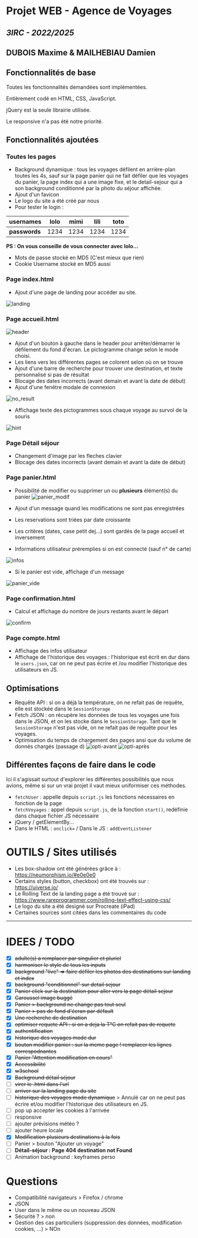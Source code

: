 # Projet WEB - Agence de Voyages 
## *3IRC - 2022/2025*
## DUBOIS Maxime & MAILHEBIAU Damien

## Fonctionnalités de base

Toutes les fonctionnalités demandées sont implémentées.


Entièrement codé en HTML, CSS, JavaScript.

jQuery est la seule librairie utilisée.

Le responsive n'a pas été notre priorité.

## Fonctionnalités ajoutées
### Toutes les pages
- Background dynamique : tous les voyages défilent en arrière-plan toutes les 4s, sauf sur la page panier qui ne fait 
défiler que les voyages du panier, la page index qui a une image fixe, et le detail-sejour qui a son background 
conditionné par la photo du séjour affichée.
- Ajout d'un favicon
- Le logo du site a été créé par nous
- Pour tester le login : 

| **usernames** | lolo | mimi | lili | toto |
|---------------|------|------|------|------|
| **passwords** | 1234 | 1234 | 1234 | 1234 |

**PS : On vous conseille de vous connecter avec lolo...**

- Mots de passe stocké en MD5 (C'est mieux que rien)
- Cookie Username stocké en MD5 aussi

### Page index.html
- Ajout d'une page de landing pour accéder au site.

![landing](final_screenshots/landing.png)

### Page accueil.html
![header](final_screenshots/header_and_search.png)

- Ajout d'un bouton à gauche dans le header pour arrêter/démarrer le défilement du fond d'écran. Le pictogramme change 
selon le mode choisi.
- Les liens vers les différentes pages se colorent selon où on se trouve
- Ajout d'une barre de recherche pour trouver une destination, et texte personnalisé si pas de résultat
- Blocage des dates incorrects (avant demain et avant la date de début)
- Ajout d'une fenêtre modale de connexion

![no_result](final_screenshots/no_results.png)

- Affichage texte des pictogrammes sous chaque voyage au survol de la souris

![hint](final_screenshots/index_img_modal_hover.png)

### Page Détail séjour

- Changement d'image par les fleches clavier
- Blocage des dates incorrects (avant demain et avant la date de début)

### Page panier.html

- Possibilité de modifier ou supprimer un ou **plusieurs** élément(s) du panier
![panier_modif](final_screenshots/panier_modif.png)

- Ajout d'un message quand les modifications ne sont pas enregistrées
- Les reservations sont triées par date croissante
- Les critères (dates, case petit dej...) sont gardés de la page accueil et inversement
- Informations utilisateur préremplies si on est connecté (sauf n° de carte)

![infos](final_screenshots/panier_infos_preremplies.png)

- Si le panier est vide, affichage d'un message

![panier_vide](final_screenshots/panier_vide.png)

### Page confirmation.html

- Calcul et affichage du nombre de jours restants avant le départ

![confirm](final_screenshots/conf_calcul_jours.png)

### Page compte.html

- Affichage des infos utilisateur
- Affichage de l'historique des voyages : l'historique est écrit en dur dans le `users.json`, car on ne peut pas écrire et
/ou modifier l'historique des utilisateurs en JS.

## Optimisations 
- Requête API : si on a déjà la température, on ne refait pas de requête, elle est stockée dans le `SessionStorage`
- Fetch JSON : on récupère les données de tous les voyages une fois dans le JSON, et on les stocke dans le `SessionStorage`.
Tant que le `SessionStorage` n'est pas vide, on ne refait pas de requête pour les voyages.
- Optimisation du temps de chargement des pages ansi que du volume de donnés chargés (passage d)
![opti-avant](final_screenshots/opti-avant.png)
![opti-après](final_screenshots/opti-après.png)

## Différentes façons de faire dans le code
Ici il s'agissait surtout d'explorer les différentes possibilités que nous avions, même si sur un vrai projet il vaut mieux uniformiser ces méthodes.

- `fetchUser` : appelle depuis `script.js` les fonctions nécessaires en fonction de la page
- `fetchVoyages` : appel depuis `script.js`, de la fonction `start()`, redéfinie dans chaque fichier JS nécessaire
- jQuery / getElementBy...
- Dans le HTML : `onclick=` / Dans le JS : `addEventListener`

# OUTILS / Sites utilisés
- Les box-shadow ont été générées grâce à : https://neumorphism.io/#e0e0e0
- Certains styles (button, checkbox) ont été trouvés sur : https://uiverse.io/
- Le Rolling Text de la landing page a été trouvé sur : https://www.rareprogrammer.com/rolling-text-effect-using-css/
- Le logo du site a été designé sur Procreate (iPad)
- Certaines sources sont citées dans les commentaires du code

---

# IDEES / TODO

- [x] ~~adulte(s) a remplacer par singulier et pluriel~~
- [x] ~~harmoniser le style de tous les inputs~~
- [x] ~~background "live" => faire défiler les photos des destinations sur landing et index~~
- [x] ~~background "conditionnel" sur detail sejour~~
- [x] ~~Panier click sur la destination pour aller vers la page détail sejour~~
- [x] ~~Caroussel image buggé~~
- [x] ~~Panier > background ne change pas tout seul~~
- [x] ~~Panier > pas de fond d'écran par défault~~
- [x] ~~Une recherche de destination~~
- [x] ~~optimiser requete API : si on a deja la T°C on refait pas de requete~~
- [x] ~~authentification~~
- [x] ~~historique des voyages mode dur~~
- [x] ~~bouton modifier panier : sur la meme page ! remplacer les lignes correspodnantes~~
- [x] ~~Panier "Attention modification en cours"~~
- [x] ~~Accessibilité~~
- [x] ~~w3school~~
- [x] ~~Background détail séjour~~
- [ ] ~~virer le .html dans l'url~~
- [ ] ~~arriver sur la landing page du site~~
- [ ] ~~historique des voyages mode dynamique~~ > Annulé car on ne peut pas écrire et/ou modifier l'historique des utilisateurs en JS.
- [ ] pop up accepter les cookies à l'arrivée
- [ ] responsive
- [ ] ajouter prévisions météo ?
- [ ] ajouter heure locale
- [X] ~~Modification plusieurs destinations à la fois~~
- [ ] Panier > bouton "Ajouter un voyage"
- [ ] **Détail-séjour : Page 404 destination not Found** 
- [ ] Animation background : keyframes perso

# Questions
- Compatibilité navigateurs > Firefox / chrome
- JSON 
- User dans le même ou un nouveau JSON
- Sécurité ? > non
- Gestion des cas particuliers (suppression des données, modification cookies, ...) > NOn
